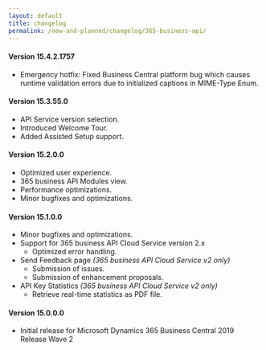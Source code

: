 ```yaml
---
layout: default
title: changelog
permalink: /new-and-planned/changelog/365-business-api/
---
```


#### Version 15.4.2.1757
 - Emergency hotfix: Fixed Business Central platform bug which causes runtime validation errors due to initialized captions in MIME-Type Enum.

#### Version 15.3.55.0
 - API Service version selection.
 - Introduced Welcome Tour.
 - Added Assisted Setup support.

#### Version 15.2.0.0
 - Optimized user experience.
 - 365 business API Modules view.
 - Performance optimizations.
 - Minor bugfixes and optimizations.

#### Version 15.1.0.0
 - Minor bugfixes and optimizations.
 - Support for 365 business API Cloud Service version 2.x
   - Optimized error handling.
 - Send Feedback page *(365 business API Cloud Service v2 only)*
   - Submission of issues.
   - Submission of enhancement proposals.
 - API Key Statistics *(365 business API Cloud Service v2 only)*
   - Retrieve real-time statistics as PDF file.

#### Version 15.0.0.0
 - Initial release for Microsoft Dynamics 365 Business Central 2019 Release Wave 2
